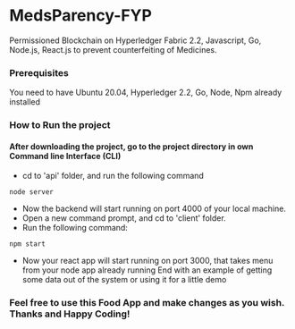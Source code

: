 # MedsParency-FYP
Permissioned Blockchain on Hyperledger Fabric 2.2, Javascript, Go, Node.js, React.js to prevent counterfeiting of Medicines.

### Prerequisites

You need to have Ubuntu 20.04, Hyperledger 2.2, Go, Node, Npm already installed


### How to Run the project
#### After downloading the project, go to the project directory in own Command line Interface (CLI)
* cd to 'api' folder, and run the following command
```
node server
```
* Now the backend will start running on port 4000 of your local machine.
* Open a new command prompt, and cd to 'client' folder.
* Run the following command:
```
npm start
```
* Now your react app will start running on port 3000, that takes menu from your node app already running
End with an example of getting some data out of the system or using it for a little demo

### Feel free to use this Food App and make changes as you wish. Thanks and Happy Coding!

